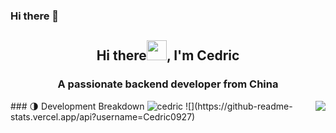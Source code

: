 ### Hi there 👋

<!--
**Cedric0927/Cedric0927** is a ✨ _special_ ✨ repository because its `README.md` (this file) appears on your GitHub profile.

Here are some ideas to get you started:

- 🔭 I’m currently working on ...
- 🌱 I’m currently learning ...
- 👯 I’m looking to collaborate on ...
- 🤔 I’m looking for help with ...
- 💬 Ask me about ...
- 📫 How to reach me: ...
- 😄 Pronouns: ...
- ⚡ Fun fact: ...
-->
<h2 align="center">Hi there<img src="https://cdn.jsdelivr.net/gh/dmego/images/img/Hi.gif" height="32" />, I'm Cedric </h2>
<h3 align="center">A passionate backend developer from China</h3>
### 🌗 Development Breakdown
<img src="https://komarev.com/ghpvc/?username=Cedric0927" alt="cedric" />
<img align="right" src="https://readme-stats-dmego.vercel.app/api?username=Cedric0927&show_icons=true&icon_color=1573B3&hide_title=true&text_color=718096&bg_color=00000000&hide_border=true"/>
![](https://github-readme-stats.vercel.app/api?username=Cedric0927)
